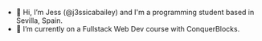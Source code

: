 - 👋 Hi, I’m Jess (@j3ssicabailey) and I'm a programming student based in Sevilla, Spain.
- 🌱 I’m currently on a Fullstack Web Dev course with ConquerBlocks.

<!---
j3ssicabailey/j3ssicabailey is a ✨ special ✨ repository because its `README.md` (this file) appears on your GitHub profile.
You can click the Preview link to take a look at your changes.
--->
